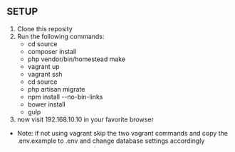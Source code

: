 ## SETUP

1. Clone this reposity
2. Run the following commands:
	- cd source
	- composer install
	- php vendor/bin/homestead make
	- vagrant up
	- vagrant ssh
	- cd source
	- php artisan migrate
	- npm install --no-bin-links
	- bower install
	- gulp
3. now visit 192.168.10.10 in your favorite browser

* Note: if not using vagrant skip the two vagrant commands and copy the .env.example to .env and change database settings accordingly
